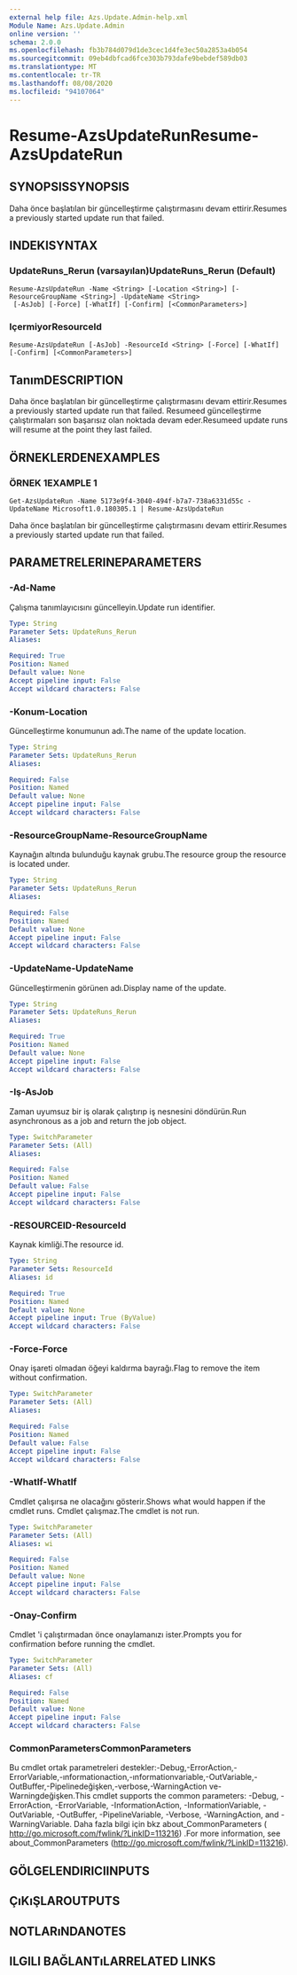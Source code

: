 ```yaml
---
external help file: Azs.Update.Admin-help.xml
Module Name: Azs.Update.Admin
online version: ''
schema: 2.0.0
ms.openlocfilehash: fb3b784d079d1de3cec1d4fe3ec50a2853a4b054
ms.sourcegitcommit: 09eb4dbfcad6fce303b793dafe9bebdef589db03
ms.translationtype: MT
ms.contentlocale: tr-TR
ms.lasthandoff: 08/08/2020
ms.locfileid: "94107064"
---
```

# <span data-ttu-id="800f7-101">Resume-AzsUpdateRun</span><span class="sxs-lookup"><span data-stu-id="800f7-101">Resume-AzsUpdateRun</span></span>

## <span data-ttu-id="800f7-102">SYNOPSIS</span><span class="sxs-lookup"><span data-stu-id="800f7-102">SYNOPSIS</span></span>
<span data-ttu-id="800f7-103">Daha önce başlatılan bir güncelleştirme çalıştırmasını devam ettirir.</span><span class="sxs-lookup"><span data-stu-id="800f7-103">Resumes a previously started update run that failed.</span></span>

## <span data-ttu-id="800f7-104">INDEKI</span><span class="sxs-lookup"><span data-stu-id="800f7-104">SYNTAX</span></span>

### <span data-ttu-id="800f7-105">UpdateRuns_Rerun (varsayılan)</span><span class="sxs-lookup"><span data-stu-id="800f7-105">UpdateRuns_Rerun (Default)</span></span>
```
Resume-AzsUpdateRun -Name <String> [-Location <String>] [-ResourceGroupName <String>] -UpdateName <String>
 [-AsJob] [-Force] [-WhatIf] [-Confirm] [<CommonParameters>]
```

### <span data-ttu-id="800f7-106">Içermiyor</span><span class="sxs-lookup"><span data-stu-id="800f7-106">ResourceId</span></span>
```
Resume-AzsUpdateRun [-AsJob] -ResourceId <String> [-Force] [-WhatIf] [-Confirm] [<CommonParameters>]
```

## <span data-ttu-id="800f7-107">Tanım</span><span class="sxs-lookup"><span data-stu-id="800f7-107">DESCRIPTION</span></span>
<span data-ttu-id="800f7-108">Daha önce başlatılan bir güncelleştirme çalıştırmasını devam ettirir.</span><span class="sxs-lookup"><span data-stu-id="800f7-108">Resumes a previously started update run that failed.</span></span> <span data-ttu-id="800f7-109">Resumeed güncelleştirme çalıştırmaları son başarısız olan noktada devam eder.</span><span class="sxs-lookup"><span data-stu-id="800f7-109">Resumeed update runs will resume at the point they last failed.</span></span>

## <span data-ttu-id="800f7-110">ÖRNEKLERDEN</span><span class="sxs-lookup"><span data-stu-id="800f7-110">EXAMPLES</span></span>

### <span data-ttu-id="800f7-111">ÖRNEK 1</span><span class="sxs-lookup"><span data-stu-id="800f7-111">EXAMPLE 1</span></span>
```
Get-AzsUpdateRun -Name 5173e9f4-3040-494f-b7a7-738a6331d55c -UpdateName Microsoft1.0.180305.1 | Resume-AzsUpdateRun
```

<span data-ttu-id="800f7-112">Daha önce başlatılan bir güncelleştirme çalıştırmasını devam ettirir.</span><span class="sxs-lookup"><span data-stu-id="800f7-112">Resumes a previously started update run that failed.</span></span>

## <span data-ttu-id="800f7-113">PARAMETRELERINE</span><span class="sxs-lookup"><span data-stu-id="800f7-113">PARAMETERS</span></span>

### <span data-ttu-id="800f7-114">-Ad</span><span class="sxs-lookup"><span data-stu-id="800f7-114">-Name</span></span>
<span data-ttu-id="800f7-115">Çalışma tanımlayıcısını güncelleyin.</span><span class="sxs-lookup"><span data-stu-id="800f7-115">Update run identifier.</span></span>

```yaml
Type: String
Parameter Sets: UpdateRuns_Rerun
Aliases:

Required: True
Position: Named
Default value: None
Accept pipeline input: False
Accept wildcard characters: False
```

### <span data-ttu-id="800f7-116">-Konum</span><span class="sxs-lookup"><span data-stu-id="800f7-116">-Location</span></span>
<span data-ttu-id="800f7-117">Güncelleştirme konumunun adı.</span><span class="sxs-lookup"><span data-stu-id="800f7-117">The name of the update location.</span></span>

```yaml
Type: String
Parameter Sets: UpdateRuns_Rerun
Aliases:

Required: False
Position: Named
Default value: None
Accept pipeline input: False
Accept wildcard characters: False
```

### <span data-ttu-id="800f7-118">-ResourceGroupName</span><span class="sxs-lookup"><span data-stu-id="800f7-118">-ResourceGroupName</span></span>
<span data-ttu-id="800f7-119">Kaynağın altında bulunduğu kaynak grubu.</span><span class="sxs-lookup"><span data-stu-id="800f7-119">The resource group the resource is located under.</span></span>

```yaml
Type: String
Parameter Sets: UpdateRuns_Rerun
Aliases:

Required: False
Position: Named
Default value: None
Accept pipeline input: False
Accept wildcard characters: False
```

### <span data-ttu-id="800f7-120">-UpdateName</span><span class="sxs-lookup"><span data-stu-id="800f7-120">-UpdateName</span></span>
<span data-ttu-id="800f7-121">Güncelleştirmenin görünen adı.</span><span class="sxs-lookup"><span data-stu-id="800f7-121">Display name of the update.</span></span>

```yaml
Type: String
Parameter Sets: UpdateRuns_Rerun
Aliases:

Required: True
Position: Named
Default value: None
Accept pipeline input: False
Accept wildcard characters: False
```

### <span data-ttu-id="800f7-122">-Iş</span><span class="sxs-lookup"><span data-stu-id="800f7-122">-AsJob</span></span>
<span data-ttu-id="800f7-123">Zaman uyumsuz bir iş olarak çalıştırıp iş nesnesini döndürün.</span><span class="sxs-lookup"><span data-stu-id="800f7-123">Run asynchronous as a job and return the job object.</span></span>

```yaml
Type: SwitchParameter
Parameter Sets: (All)
Aliases:

Required: False
Position: Named
Default value: False
Accept pipeline input: False
Accept wildcard characters: False
```

### <span data-ttu-id="800f7-124">-RESOURCEID</span><span class="sxs-lookup"><span data-stu-id="800f7-124">-ResourceId</span></span>
<span data-ttu-id="800f7-125">Kaynak kimliği.</span><span class="sxs-lookup"><span data-stu-id="800f7-125">The resource id.</span></span>

```yaml
Type: String
Parameter Sets: ResourceId
Aliases: id

Required: True
Position: Named
Default value: None
Accept pipeline input: True (ByValue)
Accept wildcard characters: False
```

### <span data-ttu-id="800f7-126">-Force</span><span class="sxs-lookup"><span data-stu-id="800f7-126">-Force</span></span>
<span data-ttu-id="800f7-127">Onay işareti olmadan öğeyi kaldırma bayrağı.</span><span class="sxs-lookup"><span data-stu-id="800f7-127">Flag to remove the item without confirmation.</span></span>

```yaml
Type: SwitchParameter
Parameter Sets: (All)
Aliases:

Required: False
Position: Named
Default value: False
Accept pipeline input: False
Accept wildcard characters: False
```

### <span data-ttu-id="800f7-128">-WhatIf</span><span class="sxs-lookup"><span data-stu-id="800f7-128">-WhatIf</span></span>
<span data-ttu-id="800f7-129">Cmdlet çalışırsa ne olacağını gösterir.</span><span class="sxs-lookup"><span data-stu-id="800f7-129">Shows what would happen if the cmdlet runs.</span></span>
<span data-ttu-id="800f7-130">Cmdlet çalışmaz.</span><span class="sxs-lookup"><span data-stu-id="800f7-130">The cmdlet is not run.</span></span>

```yaml
Type: SwitchParameter
Parameter Sets: (All)
Aliases: wi

Required: False
Position: Named
Default value: None
Accept pipeline input: False
Accept wildcard characters: False
```

### <span data-ttu-id="800f7-131">-Onay</span><span class="sxs-lookup"><span data-stu-id="800f7-131">-Confirm</span></span>
<span data-ttu-id="800f7-132">Cmdlet 'i çalıştırmadan önce onaylamanızı ister.</span><span class="sxs-lookup"><span data-stu-id="800f7-132">Prompts you for confirmation before running the cmdlet.</span></span>

```yaml
Type: SwitchParameter
Parameter Sets: (All)
Aliases: cf

Required: False
Position: Named
Default value: None
Accept pipeline input: False
Accept wildcard characters: False
```

### <span data-ttu-id="800f7-133">CommonParameters</span><span class="sxs-lookup"><span data-stu-id="800f7-133">CommonParameters</span></span>
<span data-ttu-id="800f7-134">Bu cmdlet ortak parametreleri destekler:-Debug,-ErrorAction,-ErrorVariable,-ınformationaction,-ınformationvariable,-OutVariable,-OutBuffer,-Pipelinedeğişken,-verbose,-WarningAction ve-Warningdeğişken.</span><span class="sxs-lookup"><span data-stu-id="800f7-134">This cmdlet supports the common parameters: -Debug, -ErrorAction, -ErrorVariable, -InformationAction, -InformationVariable, -OutVariable, -OutBuffer, -PipelineVariable, -Verbose, -WarningAction, and -WarningVariable.</span></span> <span data-ttu-id="800f7-135">Daha fazla bilgi için bkz about_CommonParameters ( http://go.microsoft.com/fwlink/?LinkID=113216) .</span><span class="sxs-lookup"><span data-stu-id="800f7-135">For more information, see about_CommonParameters (http://go.microsoft.com/fwlink/?LinkID=113216).</span></span>

## <span data-ttu-id="800f7-136">GÖLGELENDIRICI</span><span class="sxs-lookup"><span data-stu-id="800f7-136">INPUTS</span></span>

## <span data-ttu-id="800f7-137">ÇıKıŞLAR</span><span class="sxs-lookup"><span data-stu-id="800f7-137">OUTPUTS</span></span>

## <span data-ttu-id="800f7-138">NOTLARıNDA</span><span class="sxs-lookup"><span data-stu-id="800f7-138">NOTES</span></span>

## <span data-ttu-id="800f7-139">ILGILI BAĞLANTıLAR</span><span class="sxs-lookup"><span data-stu-id="800f7-139">RELATED LINKS</span></span>
